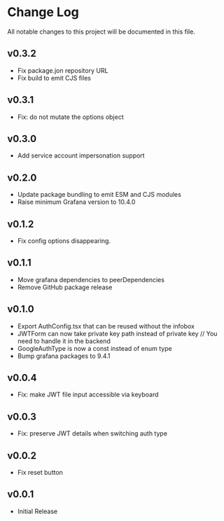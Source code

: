 # Change Log

All notable changes to this project will be documented in this file.

## v0.3.2

- Fix package.jon repository URL
- Fix build to emit CJS files

## v0.3.1

- Fix: do not mutate the options object

## v0.3.0

- Add service account impersonation support

## v0.2.0

- Update package bundling to emit ESM and CJS modules
- Raise minimum Grafana version to 10.4.0

## v0.1.2

- Fix config options disappearing.

## v0.1.1

- Move grafana dependencies to peerDependencies
- Remove GitHub package release

## v0.1.0

- Export AuthConfig.tsx that can be reused without the infobox
- JWTForm can now take private key path instead of private key // You need to handle it in the backend
- GoogleAuthType is now a const instead of enum type
- Bump grafana packages to 9.4.1

## v0.0.4

- Fix: make JWT file input accessible via keyboard

## v0.0.3

- Fix: preserve JWT details when switching auth type

## v0.0.2

- Fix reset button

## v0.0.1

- Initial Release
